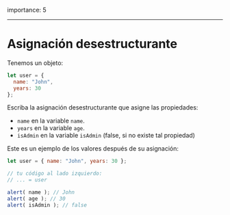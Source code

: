 importance: 5

---

# Asignación desestructurante

Tenemos un objeto:

```js
let user = {
  name: "John",
  years: 30
};
```

Escriba la asignación desestructurante que asigne las propiedades:

- `name` en la variable `name`.
- `years` en la variable `age`.
- `isAdmin` en la variable `isAdmin` (false, si no existe tal propiedad)

Este es un ejemplo de los valores después de su asignación:

```js
let user = { name: "John", years: 30 };

// tu código al lado izquierdo:
// ... = user

alert( name ); // John
alert( age ); // 30
alert( isAdmin ); // false
```

